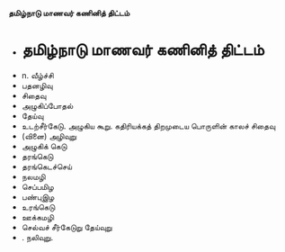 **தமிழ்நாடு மாணவர் கணினித் திட்டம்**
- # தமிழ்நாடு மாணவர் கணினித் திட்டம்
- n. வீழ்ச்சி
- பதனழிவு
- சிதைவு
- அழுகிப்போதல்
- தேய்வு
- உடற்சீர்கேடு. அழுகிய கூறு. கதிரியக்கத் திறமுடைய பொருளின் காலச் சிதைவு
- (வினை) அழிவுறு
- அழுகிக் கெடு
- தரங்கெடு
- தரங்கெடச்செய்
- நலமழி
- செப்பமிழ
- பண்புஇழ
- உரங்கெடு
- ஊக்கமழி
- செல்வச் சீர்கேடுறு தேய்வுறு
- . நலிவுறு.

